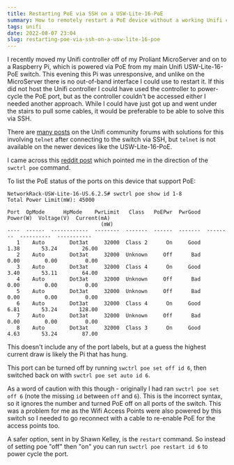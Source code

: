 ```yaml
---
title: Restarting PoE via SSH on a USW-Lite-16-PoE
summary: How to remotely restart a PoE device without a working Unifi controller
tags: unifi
date: 2022-08-07 23:04
slug: restarting-poe-via-ssh-on-a-usw-lite-16-poe
---
```


I recently moved my Unifi controller off of my Proliant MicroServer and on to a Raspberry Pi, which is powered via PoE from my main Unifi USW-Lite-16-PoE switch. This evening this Pi was unresponsive, and unlike on the MicroServer there is no out-of-band interface I could use to restart it. If this did not host the Unifi controller I could have used the controller to power-cycle the PoE port, but as the controller couldn't be accessed either I needed another approach. While I could have just got up and went under the stairs to pull some cables, it would be preferable to be able to solve this via SSH.

There are [many posts][telnet_post] on the Unifi community forums with solutions for this involving `telnet` after connecting to the switch via SSH, but `telnet` is not available on the newer devices like the USW-Lite-16-PoE. 

I came across this [reddit post][reddit_post] which pointed me in the direction of the `swctrl poe` command. 


To list the PoE status of the ports on this device that support PoE:

```
NetworkRack-USW-Lite-16-US.6.2.5# swctrl poe show id 1-8
Total Power Limit(mW): 45000

Port  OpMode      HpMode    PwrLimit   Class   PoEPwr  PwrGood  Power(W)  Voltage(V)  Current(mA)
                              (mW)                                                               
----  ------  ------------  --------  -------  ------  -------  --------  ----------  -----------
   1    Auto        Dot3at     32000  Class 2      On     Good      1.38       53.24        26.00
   2    Auto        Dot3at     32000  Unknown     Off      Bad      0.00        0.00         0.00
   3    Auto        Dot3at     32000  Class 4      On     Good      3.40       53.11        64.00
   4    Auto        Dot3at     32000  Unknown     Off      Bad      0.00        0.00         0.00
   5    Auto        Dot3at     32000  Unknown     Off      Bad      0.00        0.00         0.00
   6    Auto        Dot3at     32000  Class 4      On     Good      6.81       53.24       128.00
   7    Auto        Dot3at     32000  Unknown     Off      Bad      0.00        0.00         0.00
   8    Auto        Dot3at     32000  Class 3      On     Good      4.63       53.24        87.00
```

This doesn't include any of the port labels, but at a guess the highest current draw is likely the Pi that has hung. 

This port can be turned off by running `swctrl poe set off id 6`, then switched back on with `swctrl poe set auto id 6`. 

As a word of caution with this though - originally I had ran `swctrl poe set off 6` (note the missing `id` between `off` and `6`). This is the incorrect syntax, so it ignores the number and turned PoE off on all ports of the switch. This was a problem for me as the Wifi Access Points were also powered by this switch so I needed to go reconnect with a cable to re-enable PoE for the access points too. 

A safer option, sent in by Shawn Kelley, is the `restart` command. So instead of setting poe "off" then "on" you can run `swctrl poe restart id 6` to power cycle the port. 



[telnet_post]: https://community.ui.com/questions/Power-Cycle-POE-port-on-UniFi-Switch-remotely-/f14675bd-85ae-41de-a524-5ffdfcdca7bf "Power Cycle POE port on UniFi Switch remotely. - Ubiquiti Community"
[reddit_post]: https://www.reddit.com/r/Ubiquiti/comments/ngudcr/uswlite16poe_power_control_of_poe_port/ "USW-Lite-16-PoE power control of PoE port? : Ubiquiti"

